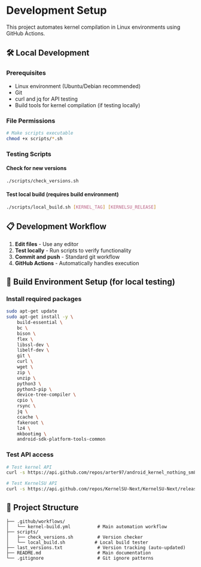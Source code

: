# Development Setup

This project automates kernel compilation in Linux environments using GitHub Actions.

## 🛠️ Local Development

### Prerequisites

- Linux environment (Ubuntu/Debian recommended)
- Git
- curl and jq for API testing
- Build tools for kernel compilation (if testing locally)

### File Permissions

```bash
# Make scripts executable
chmod +x scripts/*.sh
```

### Testing Scripts

#### Check for new versions

```bash
./scripts/check_versions.sh
```

#### Test local build (requires build environment)

```bash
./scripts/local_build.sh [KERNEL_TAG] [KERNELSU_RELEASE]
```

## 📋 Development Workflow

1. **Edit files** - Use any editor
2. **Test locally** - Run scripts to verify functionality
3. **Commit and push** - Standard git workflow
4. **GitHub Actions** - Automatically handles execution

## 🔧 Build Environment Setup (for local testing)

### Install required packages

```bash
sudo apt-get update
sudo apt-get install -y \
    build-essential \
    bc \
    bison \
    flex \
    libssl-dev \
    libelf-dev \
    git \
    curl \
    wget \
    zip \
    unzip \
    python3 \
    python3-pip \
    device-tree-compiler \
    cpio \
    rsync \
    jq \
    ccache \
    fakeroot \
    lz4 \
    mkbootimg \
    android-sdk-platform-tools-common
```

### Test API access

```bash
# Test kernel API
curl -s https://api.github.com/repos/arter97/android_kernel_nothing_sm8475/tags | jq -r '.[0].name'

# Test KernelSU API
curl -s https://api.github.com/repos/KernelSU-Next/KernelSU-Next/releases/latest | jq -r '.tag_name'
```

## 📁 Project Structure

```
├── .github/workflows/
│   └── kernel-build.yml          # Main automation workflow
├── scripts/
│   ├── check_versions.sh         # Version checker
│   └── local_build.sh           # Local build tester
├── last_versions.txt             # Version tracking (auto-updated)
├── README.md                     # Main documentation
└── .gitignore                    # Git ignore patterns
```
